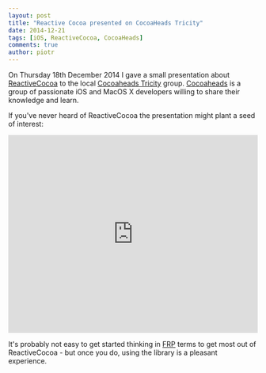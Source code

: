 ```yaml
---
layout: post
title: "Reactive Cocoa presented on CocoaHeads Tricity"
date: 2014-12-21
tags: [iOS, ReactiveCocoa, CocoaHeads]
comments: true
author: piotr
---
```


On Thursday 18th December 2014 I gave a small presentation about [ReactiveCocoa](https://github.com/ReactiveCocoa/ReactiveCocoa) to the local [Cocoaheads Tricity](https://www.facebook.com/CocoaHeadsTricity) group. [Cocoaheads](http://cocoaheads.org/) is a group of passionate iOS and MacOS X developers willing to share their knowledge and learn.

If you've never heard of ReactiveCocoa the presentation might plant a seed of interest:

<iframe src="https://docs.google.com/presentation/d/1ItQV5KfwmIF947ujWlR8LFUuFWMLAVHUx6RH8ACfXbo/embed?start=false&loop=false&delayms=3000" frameborder="0" width="100%" height="400px" allowfullscreen="true" mozallowfullscreen="true" webkitallowfullscreen="true"></iframe>


It's probably not easy to get started thinking in [FRP](http://en.wikipedia.org/wiki/Functional_reactive_programming) terms to get most out of ReactiveCocoa - but once you do, using the library is a pleasant experience.
